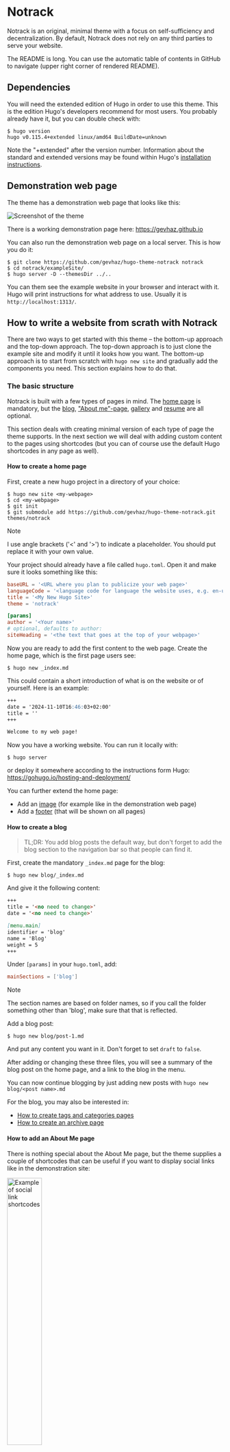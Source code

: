 # Notrack

Notrack is an original, minimal theme with a focus on self-sufficiency and
decentralization. By default, Notrack does not rely on any third parties to
serve your website.

The README is long. You can use the automatic table of contents in GitHub to
navigate (upper right corner of rendered README).

## Dependencies

You will need the extended edition of Hugo in order to use this theme. This is
the edition Hugo's developers recommend for most users. You probably already
have it, but you can double check with:

```console
$ hugo version
hugo v0.115.4+extended linux/amd64 BuildDate=unknown
```

Note the "+extended" after the version number. Information about the standard
and extended versions may be found within Hugo's [installation
instructions](https://gohugo.io/installation/).

## Demonstration web page

The theme has a demonstration web page that looks like this:

![Screenshot of the
theme](https://raw.githubusercontent.com/gevhaz/hugo-theme-notrack/master/images/screenshot.png)

There is a working demonstration page here: <https://gevhaz.github.io>

You can also run the demonstration web page on a local server. This is how you
do it:

```console
$ git clone https://github.com/gevhaz/hugo-theme-notrack notrack
$ cd notrack/exampleSite/
$ hugo server -D --themesDir ../..
```

You can them see the example website in your browser and interact with it. Hugo
will print instructions for what address to use. Usually it is
`http://localhost:1313/`.

## How to write a website from scrath with Notrack

There are two ways to get started with this theme – the bottom-up approach and
the top-down approach. The top-down approach is to just clone the example site
and modify it until it looks how you want. The bottom-up approach is to start
from scratch with `hugo new site` and gradually add the components you need.
This section explains how to do that.

### The basic structure

Notrack is built with a few types of pages in mind. The [home
page](#how-to-create-a-home-page) is mandatory, but the
[blog](#how-to-create-a-blog), ["About me"-page](#how-to-add-an-about-me-page),
[gallery](#how-to-create-a-gallery-page) and [resume](#how-to-create-a-resume)
are all optional.

This section deals with creating minimal version of each type of page the
theme supports. In the next section we will deal with adding custom content to
the pages using shortcodes (but you can of course use the default Hugo
shortcodes in any page as well).

#### How to create a home page

First, create a new hugo project in a directory of your choice:

```console
$ hugo new site <my-webpage>
$ cd <my-webpage>
$ git init
$ git submodule add https://github.com/gevhaz/hugo-theme-notrack.git themes/notrack
```

> [!NOTE]
> I use angle brackets ('<' and '>') to indicate a placeholder. You should put
> replace it with your own value.

Your project should already have a file called `hugo.toml`. Open it and make
sure it looks something like this:

```toml
baseURL = '<URL where you plan to publicize your web page>'
languageCode = '<language code for language the website uses, e.g. en-us>'
title = '<My New Hugo Site>'
theme = 'notrack'

[params]
author = '<Your name>'
# optional, defaults to author:
siteHeading = '<the text that goes at the top of your webpage>'
```

Now you are ready to add the first content to the web page. Create the home
page, which is the first page users see:

```console
$ hugo new _index.md
```

This could contain a short introduction of what is on the website or of
yourself. Here is an example:

```markdown
+++
date = '2024-11-10T16:46:03+02:00'
title = ''
+++

Welcome to my web page!
```

Now you have a working website. You can run it locally with:

```console
$ hugo server
```

or deploy it somewhere according to the instructions form Hugo:
<https://gohugo.io/hosting-and-deployment/>

You can further extend the home page:

- Add an [image](#the-image-shortcode) (for example like in the demonstration
  web page)
- Add a [footer](#how-to-set-a-footer) (that will be shown on all pages)

#### How to create a blog

> TL;DR: You add blog posts the default way, but don't forget to add the blog
> section to the navigation bar so that people can find it.

First, create the mandatory `_index.md` page for the blog:

```console
$ hugo new blog/_index.md
```

And give it the following content:

```markdown
+++
title = '<no need to change>'
date = '<no need to change>'

[menu.main]
identifier = 'blog'
name = 'Blog'
weight = 5
+++
```

Under `[params]` in your `hugo.toml`, add:

```toml
mainSections = ['blog']
```

> [!NOTE]
> The section names are based on folder names, so if you call the folder
> something other than 'blog', make sure that that is reflected.

Add a blog post:

```console
$ hugo new blog/post-1.md
```

And put any content you want in it. Don't forget to set `draft` to `false`.

After adding or changing these three files, you will see a summary of the blog
post on the home page, and a link to the blog in the menu.

You can now continue blogging by just adding new posts with `hugo new blog/<post
name>.md`

For the blog, you may also be interested in:

- [How to create tags and categories
  pages](#how-to-create-tags-and-categories-pages)
- [How to create an archive page](#how-to-create-an-archive-page)

#### How to add an About Me page

There is nothing special about the About Me page, but the theme supplies a
couple of shortcodes that can be useful if you want to display social links like
in the demonstration site:

<img
src="https://raw.githubusercontent.com/gevhaz/hugo-theme-notrack/master/images/social-links.png"
width="40%" alt="Example of social link shortcodes">

To prepare for using one of the shortcodes, configure your social media user
names like this in the site configuration:

```toml
[params.social]
github = '<your github username>'
email = '<email address>'
```

For all available social icons, see the
[`data/notrack/social.yaml`](https://github.com/gevhaz/hugo-theme-notrack/blob/master/data/notrack/social.yaml)
file. There are 65 of them.

Then, create a new page, for example like this:

```console
$ hugo new contact.md
```

Make sure you [add it to the navigation
bar](#how-to-add-a-page-to-the-navigation-bar), for example like this:

```toml
[menu.main]
name = 'About me'
weight = 90
```

Finally, use either the [`social`](#the-social-shortcode) or
[`contact-box`](#the-contact-box-shortcode) shortcodes in that page. The former
produces the element at the bottom of the above image, and the latter produces
the element on the right.

#### How to create a Gallery Page

A gallery page is just a normal page. Create a page:

```console
$ hugo new gallery.md
```

Then use the [gallery shortcodes](#the-gallery-shortcodes) on it.

#### How to create a resume

A resume page is just a normal page. Create a page:

```console
$ hugo new resume.md
```

Then use the [resume shortcodes](#the-resume-shortcodes) on it.

#### How to create tags and categories pages

If you have a blog, Hugo generates tags and categories pages for you
automatically. They are available at `<your-website.com>/tags` and
`<your-website.com>/categories` respectively. Don't forget to actually tag and
categorize your posts for them to show up there.

Notrack puts buttons at the top of your blog with links to the tags and
categories (and an archive page [if you have
one](#how-to-create-an-archive-page)). If you don't want these, disable it in
your site configuration:

```toml
[params]
showTaxonomyLinks = false
```

You might instead want to have a
[drop-down](#how-to-add-a-page-to-drop-down-menu) menu that links to tags and
categories, like this:

![screenshot of drop-down menu](blog-drop-down.png)

To add a tags page and a menu entry for it simply create a new `tags` section
and add its index page as a sub-menu to the blog. You create the section like
this:

```console
$ hugo new tags/_index.md
```

The only needed content is a menu definition in the front matter, like this:

```toml
[menu.main]
parent = 'blog'
name = 'Tags'
```

> [!IMPORTANT]
> Take care that the parent value is the _identifier_ of the blog menu that you
> have set in the blogs index page.

The procedure is exactly the same for categories.

#### How to create an archive page

You can add an Archive page that lists all blog posts by year and month. Do this
by adding a `[taxonomies]` section to your site configuration:

```toml
[taxonomies]
year = "year"
month = "month"
tags = "tags"
categories = "categories"
```

> [!NOTE]
> The `tags` and `categories` taxonomies are enabled by default but will be
> disabled when you add a taxonomies section to your site configuration unless
> you specifically add them.

Then add an archive page:

```console
$ hugo new archive/_index.md
```

It just needs to have a front matter specifying that it should have the
`archives` layout:

```toml
title = 'Archive'
layout = 'archives'
```

You will automatically get a button at the top of the blog page linking to the
archive unless you [disable it](#how-to-create-tags-and-categories-pages). You
might otherwise want to add the page to the Blog
[drop-down](#how-to-add-a-page-to-drop-down-menu) menu:

```toml
layout = 'archives'
[menu.main]
parent = 'blog'
name = 'Archive'
```

> [!IMPORTANT]
> Make sure the value of `parent` is the identifier you used for your blog menu
> entry or it won't show up in the drop-down.

### Shortcodes from Notrack

Notrack supplies a few custom shortcodes. In this section I present the list of
all the shortcodes in a table, and show how to use the non-trivial ones.

#### Shortcodes provided by Notrack

| Category          | Shortcode            | Description |
| :---              | :---                 | :---        |
| **Contact info**  | `contact-box`        | Displays contact info set in `params.social` |
|                   | `social`             | Displays contact info set in `params.social` |
| **Photo Gallery** | `gallery-category`   | Container for `gallery-photo` shortcodes |
|                   | `gallery-modal`      | HTML to allow for full page view of gallery photos |
|                   | `gallery-photo`      | Include a photo in a gallery |
|                   | `gallery-script`     | Script to allow for full page view of gallery photos |
| **General**       | `image`              | More advanced version of figure |
|                   | `video`              | Similar to an ordinary `<video>` HTML tag but with a CSS class to make it look good in posts       |
|                   | `rawhtml`            | For including raw HTML without the global unsafe option for Goldmark |
| **Resume**        | `container`          | Container for resume shortcodes |
|                   | `resume-entry`       | One entry in a resume (e.g. a university degree) |
|                   | `resume-section`     | One section in resume (e.g. "Education") |
|                   | `resume-subcategory` | Creates a heading within a section of the resume |

#### The raw HTML shortcode

`rawhtml` can be used like this:

```go
{{< rawhtml >}}<p>A paragraph</p>{{< /rawhtml >}}
```

This allows you to use HTML to create elements that you can't create
with just markdown without allowing unsafe HTML in the site configuration file.
I'm not a security expert, and there might be a good reason why unsafe HTML
is disabled by default. If you think this shortcode shouldn't be part of
the theme, feel free to open an issue and say why.

#### The video shortcode

The `video` shortcode basically just creates a HTML `<video>` tag with a
class that I've added some styling for. Use it like this:

```go
{{< video src="your_video.mp4" type="video/mp4" preload="auto" >}}
```

Your video needs to be in the `static` folder or a subdirectory of it such
as "video" (in which case you'd add the subdirectory in the `src`
parameter.

#### The image shortcode

The `image` shortcode is for adding images, but provides a few more options than
Hugo's default `figure` shortcode. The following extra options are provided:

| Parameter name   | Allowed Values             |
| :---             | :---                       |
| `float`          | right/left                 |
| `frame`          | true/false/leave out       |
| `wide`           | true/false                 |
| `width`          | e.g. `10em`, `50%`, `70px` |
| `height`         | e.g. `10em`, `50%`, `70px` |

You can also use all the options for the
[`figure`](https://gohugo.io/content-management/shortcodes/#figure) shortcode.

Setting the `float` makes text wrap around the image, instead of it taking up
the full width of the page.

Here is an example of how to use it to add a picture to the home page:

```go
{{<image
    float="right"
    width="11em"
    frame="true"
    caption="Picture of me"
    src="img/portrait.jpg"
>}}
```

Make sure the `src` value points to an existing picture. In this case it
should be in `static/img/portrait.jpg`.

#### The contact-box shortcode

The `contact-box` shortcode creates a frame with links to your social media or
other contact info on the rights side of the page, and, if you want, some text
on the left side of the box, outside the frame. Put this text within the
shortcode tags.

What social media links are present in the frame is decided by the `social` key
of your site configuration. See [here](#how-to-add-an-about-me-page).

For `contact-box`, there are three optional parameters, `float`, `width`
and `height`. This is similar to the `image` shortcode. `Float` makes
text wrap around the box (can be `right` or `left`), and the other two
naturally set the dimensions of the `<div>`, using inline CSS. The
parameters defaults to floating to the right, the width defaults to
`12em`, and the height defaults to `auto`.

#### The social shortcode

This is similar to the `contact-box` shortcode. It just shows clickable icons
for your configured social media accounts. Like `contact-box`, the `social` key
of the site configuration is the source of what social media to include and what
your handles are.

#### The gallery shortcodes

There are four shortcodes for creating a gallery:

- `gallery-category`
- `gallery-photo`
- `gallery-modal`
- `gallery-script`

The first two are used in combination to create the actual gallery. Do
something like the following in one of your pages:

```go
{{< gallery-category >}}
    {{< gallery-photo fn="<filename of first picture>" caption="<your caption>">}}
    {{< gallery-photo fn="<filename of second picture>" caption="<your caption>">}}
    {{< gallery-photo fn="<filename of third picture>" caption="<your caption>">}}
    {{< gallery-photo fn="<filename of fourth picture>" caption="<your caption>">}}
{{< /gallery-category >}}
```

The pictures should be under `static/img/thumbnails` in your project.

If you want a modal to pop up with a zoomed in version, add the other
two shortcodes at the bottom of your page:

```go
{{< gallery-modal >}}
{{< gallery-script >}}
```

And place corresponding full-size images under `static/img/fullsize`.
The file names need to be the same as for the thumbnails.

Thumbnails should of course be small so that your page loads fast and
full-size should be large enough that they don't look pixelated when
covering the full space of a web browser. One way to resize images is
with [GraphicsMagick](http://www.graphicsmagick.org/): `gm mogrify
-resize 1920x1920 *.jpg`, which will resize all images in the current
folder to a maximum width/height of 1920 pixels (while maintaining the
aspect ratio).

#### The resume shortcodes

There are some shortcodes that can help you create a resume. These are:

- `container`
- `resume-section`
- `resume-category`
- `resume-entry`

`Container` just creates a `<div>` element with a specific class.
`resume-section` needs a title which will be shown to the left of it's content
(if it can fit on the screen, otherwise it's on top). Within this, you put one
or more `resume-entry` shortcodes. This shortcode takes the three parameters
`what`, `where` and `when` (see example usage below). It also takes raw HTML
within the shortcode tags. There is styling for `<p>`s, links, and unordered and
ordered lists. Apart from that, site-wide CSS is used. Example usage:

```go
{{< container >}}
    {{< resume-section title="About Me" >}}
        {{< resume-entry >}}
            <p>
            Some info about you.
            </p>
        {{< /resume-entry >}}
    {{< /resume-section >}}

    {{< resume-section title="Education" >}}
        {{< resume-entry what="Bachelor's program of Computer Science"
                         where="Sidney University"
                         when="2010–2013">}}
            <ol>
                <li> Some comment on what skills you learned</li>
                <li> Some other comment </li>
            </ol>
        {{< /resume-entry >}}
    {{< /resume-section >}}
{{< /container >}}
```

A tip is that you can also use the `resume-entry` shortcode with markdown. Just
switch use % instead of < and make sure that your markdown doesn't have any
white space in front of it (or all of it will be interpreted as code):

```go
        {{% resume-entry what="Bachelor's program of Computer Science"
                         where="Sidney University"
                         when="2010–2013" %}}
* Some comment on what skills you learned
* Some other comment
        {{% /resume-entry %}}
```

### Navigation bar

#### How to add a page to the navigation bar

Add it to `main` menu in the front matter of the page:

```toml
[menu.main]
identifier = 'contact'
name = 'About me'
weight = 90
```

Don't use the site configuration file to add menus because then the highlighting
of active tabs might not work (at least not if drop-down menus are involved).

#### How to add a page to drop-down menu

This theme has a navigation bar at the the top of all pages, with buttons like
"Home", "Blog", "About me", etc. depending on how you configure it. You can make
it so you get a drop-down menu when hovering over a button. An example is the
"Blog" button in the demonstration website.

If the button you want to use as the root of the drop down menu already exists,
you just need to set it as the parent of your page's menu entry. Your page's
front matter might look like this:

If your page is "About blog" and you want to add it to blog drop-down.

```toml
[menu.main]
parent = 'blog'
name = 'About blog'
```

You might want to have a button just for holding the drop-down menu. If so,
create a menu entry for a non-existent page in your site configuration:

```toml
[menu]
  [[menu.main]]
    identifier = "other"
    name = "Other"
    pageRef = '#'
    weight = 30
```

The lower the weight, the further to the left in the navigation bar the entry
goes. A `pageRef` of '#' makes it so that pressing the button doesn't change the
page.

Now that you have created a dummy menu entry, you can add your real page to it
just like before by referencing it as a parent:

```toml
[menu.main]
parent = 'other'
name = 'My links'
```

### Other site configuration

#### How to set a footer

If you want to add a footer to your web page, you can use the `footer` key in
your configuration, e.g:

```toml
[params]
footer = """\
  This work is licensed under a Creative Commons Attribution-ShareAlike 4.0 \
  International License.\
  """
```

This will add a HTML <footer> element with a <span> element with your text in
it.

#### How to disable or customize home page blog summary

By default, the theme provides a summaries of the three latest blog posts on the
home page if you have a blog. If you don't want that, set `showBlogLatest` to
false in your site configuration file. You may also want to change the number of
posts shown and the heading above it (default "Latest from the blog") In
`hugo.toml`, it would look like this:

```toml
[params]
showBlogLatest = true
blogLatestHeading = 'Latests posts'
nBlogLatest = 6
```

#### Adding comments to blog

For backward-compatibility, it is still possible to enable Disqus comments.
However, I advise against it due to the privacy issues for your users, see the
[Disqus Wikipedia
article](https://en.wikipedia.org/wiki/Disqus#Criticism,_privacy,_and_security_concerns).

Disqus is implemented the [default Hugo
way](https://gohugo.io/content-management/comments/#add-disqus) so just add your
Disqus Shortname in the site configuration file and all blog posts will have a
comments section.

## Acknowledgements and attributions

The theme does not secretly download any resources from other websites or CDNs.
It does, however, make use of a few other projects. These are included in the
theme files, so you'll homepage will serve the resources.

Some of the fonts under `static/fonts` are parts of the project [GNU
FreeFont](https://www.gnu.org/software/freefont/). They are licensed under
"GPLv3 or later". Licenses are also supposed to be included in the `.woff` files
themselves. Some of the fonts are edited by me to take up less space by
including fewer characters.

The monospace font in the same directory, used for code in the theme, is
[Mononoki](https://github.com/madmalik/mononoki). It is licensed under SIL OFL
1.1 ([https://scripts.sil.org/OFL](https://scripts.sil.org/OFL)).

The icons used for the `contact-box` and `social` shortcodes are from [Font
Awesome](https://github.com/FortAwesome/Font-Awesome) project. It's license is
SIL OFL 1.1 ([https://scripts.sil.org/OFL](https://scripts.sil.org/OFL)). A HTML
comment is included in the contact-box shortcode to show the license and source.

For matching the icons from Font Awesome with names for various social
networking services, I use the
[`social.yml`](https://github.com/dillonzq/LoveIt/blob/master/assets/data/social.yml)
file from the [LoveIt](https://github.com/dillonzq/LoveIt) theme, which uses the
MIT license. I modified it to use the *Font Awesome Solid* font for the email
icon, because the one in the original file was using the *Font Awesome Regular*
font, which it seems only Pro users of Font Awesome [can
use](https://fontawesome.com/plans). The solid one also looks better.

All of the images in the example site are in the public domain.

## Contributing

If you find a bug, please [open an
issue](https://github.com/gevhaz/hugo-theme-notrack/issues/new/choose).

If some change could be made or something could be added that is in line with
the style and philosophy of the theme, and it doesn't break anything, feel free
to make a pull request.

## FAQ

### Q: How do I update the theme?

`cd` to it and do a `git pull`.

### Q: I would like to change the CSS styling of the site looks

You can add your own CSS by creating a file `assets/css/userstyles.css`. The
theme will automatically pick it up.

### Q: My pages don't show up on the site

Have you removed `draft = true`? Have you [added the page to a
menu](#how-to-add-a-page-to-the-navigation-bar)? Also try restarting `hugo
server`.
